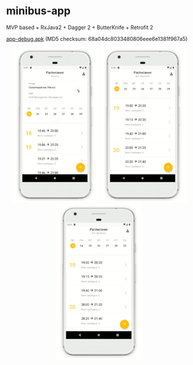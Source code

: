 # minibus-app
MVP based + RxJava2 + Dagger 2 + ButterKnife + Retrofit 2

[app-debug.apk](./demo/app-debug.apk) (MD5 checksum: 68a04dc8033480806eee6e1381f967a5)

<p align="center">
  <img src="./demo/demo_login.gif" height="420">
  <img src="./demo/demo_bus_stops.gif" height="420">
  <img src="./demo/demo_booking.gif" height="420">
</p>
